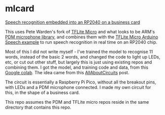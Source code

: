 # mlcard
[Speech recognition embedded into an RP2040 on a business card](https://dmckinnon.github.io/ML-Business-card/)

This uses Pete Warden's fork of [TFLite Micro](https://github.com/usefulsensors/pico-tflmicro) and what looks to be ARM's [PDM microphone library](https://github.com/ArmDeveloperEcosystem/microphone-library-for-pico), and combines them with the [TFLite Micro Arduino Speech example](https://github.com/tensorflow/tflite-micro-arduino-examples/tree/main/examples/micro_speech) to run speech recognition in real time on an RP2040 chip. 

Most of this I did not write myself - I've trained the model to recognise 11 words, instead of the basic 2 words, and changed the code to light up LEDs, etc, or cut out other stuff, but largely this is just using existing repos and combining them. I got the model, and training code and data, from this [Google colab](https://colab.research.google.com/github/tinyMLx/colabs/blob/master/3-5-18-TrainingKeywordSpotting.ipynb#scrollTo=olCcGuF7GRVO). The idea came from this [AllAboutCircuits](https://www.allaboutcircuits.com/projects/tinyml-projects-creating-a-voice-controlled-robot-subsystems/) post.


The circuit is essentially a Raspberry Pi Pico, without all the breakout pins, with LEDs and a PDM microphone connected. I made my own circuit for this, in the shape of a business card. 

This repo assumes the PDM and TFLite micro repos reside in the same directory that contains this repo. 
